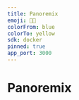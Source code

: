 ```yaml
---
title: Panoremix
emoji: 👩‍🎨
colorFrom: blue
colorTo: yellow
sdk: docker
pinned: true
app_port: 3000
---
```


# Panoremix
